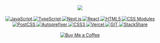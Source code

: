 <div align="center">
  <picture>
    <source 
      srcset="https://github-readme-stats-guylepage3.vercel.app/api?username=guylepage3&show_icons=false&bg_color=ffffff00&title_color=ffffff&icon_color=ffffff&text_color=ffffff&hide_border=false&border_color=31363c&count_private=true&include_all_commits=true&hide=contribs&custom_title=GitHub%20Stats&ring_color=ffffff&card_width=290"
      media="(prefers-color-scheme: dark)"
    />
    <source
      srcset="https://github-readme-stats-guylepage3.vercel.app/api?username=guylepage3&show_icons=false&bg_color=ffffff00&title_color=25292e&icon_color=25292e&text_color=25292e&hide_border=false&border_color=d1d7dd&count_private=true&include_all_commits=true&hide=contribs&custom_title=GitHub%20Stats&ring_color=000000&card_width=290"
      media="(prefers-color-scheme: light), (prefers-color-scheme: no-preference)"
    />
    <img src="https://github-readme-stats.vercel.app/api?username=guylepage3&show_icons=false" />
  </picture>
</div>

<div align="center" style="display: inline_block"><br>
  <a href="https://developer.mozilla.org/en-US/docs/Learn/Getting_started_with_the_web/JavaScript_basics" target="_blank">
    <img align="center" alt="JavaScript" src="https://img.shields.io/badge/JavaScript-000000?style=for-the-badge&logo=javascript&logoColor=white">
  </a>
  <a href="https://www.typescriptlang.org/" target="_blank">
    <img align="center" alt="TypeScript" src="https://img.shields.io/badge/TypeScript-000000?style=for-the-badge&logo=typescript&logoColor=white">
  </a>
  <a href="https://nextjs.org/" target="_blank">
    <img align="center" alt="Next.js" src="https://img.shields.io/badge/NextJS-000000?style=for-the-badge&logo=next.js&logoColor=white">
  </a>
  <a href="https://react.dev/" target="_blank">
    <img align="center" alt="React" src="https://img.shields.io/badge/React-000000?style=for-the-badge&logo=react&logoColor=white">
  </a>
  <a href="https://developer.mozilla.org/en-US/docs/Glossary/HTML5" target="_blank">
    <img align="center" alt="HTML5" src="https://img.shields.io/badge/HTML5-000000?style=for-the-badge&logo=html5&logoColor=white">
  </a>
  <a href="https://github.com/css-modules/css-modules" target="_blank">
    <img align="center" alt="CSS Modules" src="https://img.shields.io/badge/CSS%20Modules-000000?style=for-the-badge&logo=cssmodules&logoColor=white">
  </a>
  <a href="https://postcss.org/" target="_blank">
    <img align="center" alt="PostCSS" src="https://img.shields.io/badge/PostCSS-000000?style=for-the-badge&logo=postcss&logoColor=white">
  </a>
  <a href="https://github.com/postcss/autoprefixer" target="_blank">
    <img align="center" alt="Autoprefixer" src="https://img.shields.io/badge/Autoprefixer-000000?style=for-the-badge&logo=autoprefixer&logoColor=white">
  </a>
  <a href="https://developer.mozilla.org/en-US/docs/Web/CSS" target="_blank">
    <img align="center" alt="CSS3" src="https://img.shields.io/badge/CSS3-000000?style=for-the-badge&logo=css3&logoColor=white">
  </a>
  <a href="https://vercel.com/" target="_blank">
    <img align="center" alt="Vercel" src="https://img.shields.io/badge/Vercel-000000?style=for-the-badge&logo=vercel&logoColor=white">
  </a>
  <a href="https://git-scm.com/" target="_blank">
    <img align="center" alt="GIT" src="https://img.shields.io/badge/GIT-000000?style=for-the-badge&logo=git&logoColor=white">
  </a>
  <a href="https://stackshare.io/guylepage33/guylepage-com" target="_blank">
    <img align="center" alt="StackShare" src="https://img.shields.io/badge/StackShare-000000?style=for-the-badge&logo=stackshare&logoColor=white">
  </a>
</div>
<br/>
<div align="center">
    
  <a href="https://www.buymeacoffee.com/guylepage3" target="_blank">
    <img align="center" alt="Buy Me a Coffee" src="https://img.shields.io/badge/Buy%20Me%20a%20Coffee-1f6feb?style=for-the-badge&logoColor=black">
  </a>
</div>
